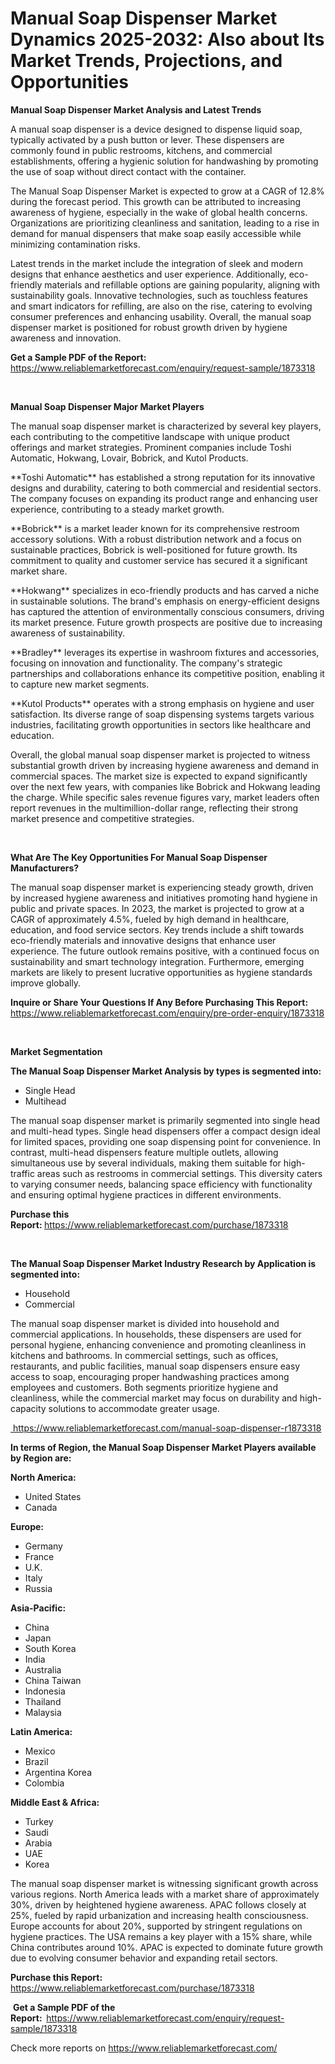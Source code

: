 <p><h1>Manual Soap Dispenser Market Dynamics 2025-2032: Also about Its Market Trends, Projections, and Opportunities</h1></p><p><strong>Manual Soap Dispenser Market Analysis and Latest Trends</strong></p>
<p><p>A manual soap dispenser is a device designed to dispense liquid soap, typically activated by a push button or lever. These dispensers are commonly found in public restrooms, kitchens, and commercial establishments, offering a hygienic solution for handwashing by promoting the use of soap without direct contact with the container.</p><p>The Manual Soap Dispenser Market is expected to grow at a CAGR of 12.8% during the forecast period. This growth can be attributed to increasing awareness of hygiene, especially in the wake of global health concerns. Organizations are prioritizing cleanliness and sanitation, leading to a rise in demand for manual dispensers that make soap easily accessible while minimizing contamination risks.</p><p>Latest trends in the market include the integration of sleek and modern designs that enhance aesthetics and user experience. Additionally, eco-friendly materials and refillable options are gaining popularity, aligning with sustainability goals. Innovative technologies, such as touchless features and smart indicators for refilling, are also on the rise, catering to evolving consumer preferences and enhancing usability. Overall, the manual soap dispenser market is positioned for robust growth driven by hygiene awareness and innovation.</p></p>
<p><strong>Get a Sample PDF of the Report:&nbsp;</strong> <a href="https://www.reliablemarketforecast.com/enquiry/request-sample/1873318?utm_campaign=2603&utm_medium=2&utm_source=Github&utm_content=ia&utm_term=04042025&utm_id=manual-soap-dispenser">https://www.reliablemarketforecast.com/enquiry/request-sample/1873318</a></p>
<p>&nbsp;</p>
<p><strong>Manual Soap Dispenser Major Market Players</strong></p>
<p><p>The manual soap dispenser market is characterized by several key players, each contributing to the competitive landscape with unique product offerings and market strategies. Prominent companies include Toshi Automatic, Hokwang, Lovair, Bobrick, and Kutol Products.</p><p>**Toshi Automatic** has established a strong reputation for its innovative designs and durability, catering to both commercial and residential sectors. The company focuses on expanding its product range and enhancing user experience, contributing to a steady market growth.</p><p>**Bobrick** is a market leader known for its comprehensive restroom accessory solutions. With a robust distribution network and a focus on sustainable practices, Bobrick is well-positioned for future growth. Its commitment to quality and customer service has secured it a significant market share.</p><p>**Hokwang** specializes in eco-friendly products and has carved a niche in sustainable solutions. The brand's emphasis on energy-efficient designs has captured the attention of environmentally conscious consumers, driving its market presence. Future growth prospects are positive due to increasing awareness of sustainability.</p><p>**Bradley** leverages its expertise in washroom fixtures and accessories, focusing on innovation and functionality. The company's strategic partnerships and collaborations enhance its competitive position, enabling it to capture new market segments.</p><p>**Kutol Products** operates with a strong emphasis on hygiene and user satisfaction. Its diverse range of soap dispensing systems targets various industries, facilitating growth opportunities in sectors like healthcare and education.</p><p>Overall, the global manual soap dispenser market is projected to witness substantial growth driven by increasing hygiene awareness and demand in commercial spaces. The market size is expected to expand significantly over the next few years, with companies like Bobrick and Hokwang leading the charge. While specific sales revenue figures vary, market leaders often report revenues in the multimillion-dollar range, reflecting their strong market presence and competitive strategies.</p></p>
<p>&nbsp;</p>
<p><strong>What Are The Key Opportunities For Manual Soap Dispenser Manufacturers?</strong></p>
<p><p>The manual soap dispenser market is experiencing steady growth, driven by increased hygiene awareness and initiatives promoting hand hygiene in public and private spaces. In 2023, the market is projected to grow at a CAGR of approximately 4.5%, fueled by high demand in healthcare, education, and food service sectors. Key trends include a shift towards eco-friendly materials and innovative designs that enhance user experience. The future outlook remains positive, with a continued focus on sustainability and smart technology integration. Furthermore, emerging markets are likely to present lucrative opportunities as hygiene standards improve globally.</p></p>
<p><strong>Inquire or Share Your Questions If Any Before Purchasing This Report:</strong> <a href="https://www.reliablemarketforecast.com/enquiry/pre-order-enquiry/1873318?utm_campaign=2603&utm_medium=2&utm_source=Github&utm_content=ia&utm_term=04042025&utm_id=manual-soap-dispenser">https://www.reliablemarketforecast.com/enquiry/pre-order-enquiry/1873318</a></p>
<p>&nbsp;</p>
<p><strong>Market Segmentation</strong></p>
<p><strong>The Manual Soap Dispenser Market Analysis by types is segmented into:</strong></p>
<p><ul><li>Single Head</li><li>Multihead</li></ul></p>
<p><p>The manual soap dispenser market is primarily segmented into single head and multi-head types. Single head dispensers offer a compact design ideal for limited spaces, providing one soap dispensing point for convenience. In contrast, multi-head dispensers feature multiple outlets, allowing simultaneous use by several individuals, making them suitable for high-traffic areas such as restrooms in commercial settings. This diversity caters to varying consumer needs, balancing space efficiency with functionality and ensuring optimal hygiene practices in different environments.</p></p>
<p><strong>Purchase this Report:&nbsp;</strong><a href="https://www.reliablemarketforecast.com/purchase/1873318?utm_campaign=2603&utm_medium=2&utm_source=Github&utm_content=ia&utm_term=04042025&utm_id=manual-soap-dispenser">https://www.reliablemarketforecast.com/purchase/1873318</a></p>
<p>&nbsp;</p>
<p><strong>The Manual Soap Dispenser Market Industry Research by Application is segmented into:</strong></p>
<p><ul><li>Household</li><li>Commercial</li></ul></p>
<p><p>The manual soap dispenser market is divided into household and commercial applications. In households, these dispensers are used for personal hygiene, enhancing convenience and promoting cleanliness in kitchens and bathrooms. In commercial settings, such as offices, restaurants, and public facilities, manual soap dispensers ensure easy access to soap, encouraging proper handwashing practices among employees and customers. Both segments prioritize hygiene and cleanliness, while the commercial market may focus on durability and high-capacity solutions to accommodate greater usage.</p></p>
<p><a href="https://www.reliablemarketforecast.com/manual-soap-dispenser-r1873318?utm_campaign=2603&utm_medium=2&utm_source=Github&utm_content=ia&utm_term=04042025&utm_id=manual-soap-dispenser">&nbsp;https://www.reliablemarketforecast.com/manual-soap-dispenser-r1873318</a></p>
<p><strong>In terms of Region, the Manual Soap Dispenser Market Players available by Region are:</strong></p>
<p>
    <p> <strong> North America: </strong>
        <ul>
            <li>United States</li>
            <li>Canada</li>
        </ul>
        </p> 
    <p> <strong> Europe: </strong>
        <ul>
            <li>Germany</li>
            <li>France</li>
            <li>U.K.</li>
            <li>Italy</li>
            <li>Russia</li>
        </ul>
        </p> 
    <p> <strong> Asia-Pacific: </strong>
        <ul>
            <li>China</li>
            <li>Japan</li>
            <li>South Korea</li>
            <li>India</li>
            <li>Australia</li>
            <li>China Taiwan</li>
            <li>Indonesia</li>
            <li>Thailand</li>
            <li>Malaysia</li>
        </ul>
        </p> 
    <p> <strong> Latin America: </strong>
        <ul>
            <li>Mexico</li>
            <li>Brazil</li>
            <li>Argentina Korea</li>
            <li>Colombia</li>
        </ul>
        </p> 
    <p> <strong> Middle East & Africa: </strong>
        <ul>
            <li>Turkey</li>
            <li>Saudi</li>
            <li>Arabia</li>
            <li>UAE</li>
            <li>Korea</li>
        </ul>
    </p>
    </p>
<p><p>The manual soap dispenser market is witnessing significant growth across various regions. North America leads with a market share of approximately 30%, driven by heightened hygiene awareness. APAC follows closely at 25%, fueled by rapid urbanization and increasing health consciousness. Europe accounts for about 20%, supported by stringent regulations on hygiene practices. The USA remains a key player with a 15% share, while China contributes around 10%. APAC is expected to dominate future growth due to evolving consumer behavior and expanding retail sectors.</p></p>
<p><strong>Purchase this Report: </strong><a href="https://www.reliablemarketforecast.com/purchase/1873318?utm_campaign=2603&utm_medium=2&utm_source=Github&utm_content=ia&utm_term=04042025&utm_id=manual-soap-dispenser">https://www.reliablemarketforecast.com/purchase/1873318</a></p>
<p>&nbsp;<strong>Get a Sample PDF of the Report:&nbsp;&nbsp;</strong><a href="https://www.reliablemarketforecast.com/enquiry/request-sample/1873318?utm_campaign=2603&utm_medium=2&utm_source=Github&utm_content=ia&utm_term=04042025&utm_id=manual-soap-dispenser">https://www.reliablemarketforecast.com/enquiry/request-sample/1873318</a></p>
<p><strong></strong></p>
<p>Check more reports on <a href="https://www.reliablemarketforecast.com/?utm_campaign=2603&utm_medium=2&utm_source=Github&utm_content=ia&utm_term=04042025&utm_id=manual-soap-dispenser">https://www.reliablemarketforecast.com/</a></p>